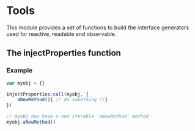 Tools
===

This module provides a set of functions to build the interface generators used
for reactive, readable and observable.

The injectProperties function
---

### Example

```javascript
var myobj = {}

injectProperties.call(myobj, {
	aNewMethod(){ /* do something */}
})

// myobj now have a non iterable 'aNewMethod' method
myobj.aNewMethod()
```
